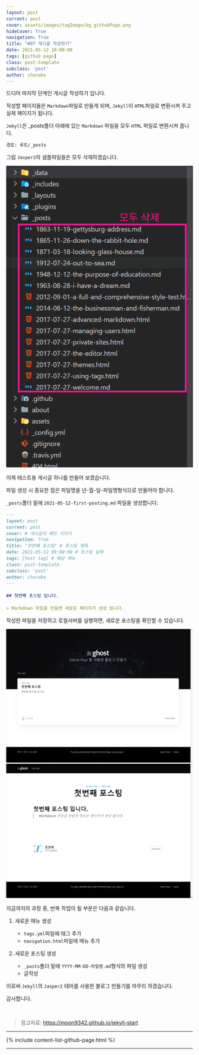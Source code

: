 ```yaml
---
layout: post
current: post
cover: assets/images/tagImage/bg_githubPage.png
hideCover: True
navigation: True
title: "#07 게시글 작성하기"
date: 2021-05-12 10:00:00
tags: [github page]
class: post-template
subclass: 'post'
author: chocobe
---
```


드디어 마지막 단계인 <span class="span-highlighter">게시글 작성하기</span> 입니다.

작성할 페이지들은 ``Markdown``파일로 만들게 되며, ``Jekyll``이 ``HTML``파일로 변환시켜 주고 실제 페이지가 됩니다.

``Jekyll``은 <span class="span-highlighter">_posts</span>폴더 아래에 있는 ``Markdown`` 파일을 모두 ``HTML`` 파일로 변환시켜 줍니다.

```bash
경로: 루트/_posts
```

그럼 ``Jasper2``의 샘플파일들은 모두 삭제하겠습니다.

<img src="assets/images/githubPage/07_githubPage/07_githubPage_01.png" class="shadow" alt="_posts 폴더">

이제 테스트용 게시글 하나를 만들어 보겠습니다.

파일 생성 시 중요한 점은 파일명을 <span class="span-highlighter">년-월-일-파일명</span>형식으로 만들어야 합니다.

``_posts``폴더 밑에 ``2021-05-12-first-posting.md`` 파일을 생성합니다.

```markdown
---
layout: post
current: post
cover: # 게시글의 메인 이미지
navigation: True
title: "첫번째 포스팅" # 포스팅 제목
date: 2021-05-12 09:00:00 # 포스팅 날짜
tags: [test tag] # 해당 메뉴
class: post-template
subclass: 'post'
author: chocobe
---

## 첫번째 포스팅 입니다.

> Markdown 파일을 만들면 새로운 페이지가 생성 됩니다.
```

작성한 파일을 저장하고 로컬서버를 실행하면, 새로운 포스팅을 확인할 수 있습니다.

<img src="assets/images/githubPage/07_githubPage/07_githubPage_02.png" class="shadow" alt="포스팅 결과 1">

<img src="assets/images/githubPage/07_githubPage/07_githubPage_03.png" class="shadow" alt="포스팅 결과 2">

지금까지의 과정 중, 반복 작업이 될 부분은 다음과 같습니다.

1. 새로운 매뉴 생성
    * ``tags.yml``파일에 태그 추가
    * ``navigation.html``파일에 메뉴 추가
    
2. 새로운 포스팅 생성
    * ``_posts``폴더 밑에 ``YYYY-MM-DD-파일명.md``형식의 파일 생성
    * 글작성 

이로써 ``Jekyll``의 ``Jasper2`` 테마를 사용한 블로그 만들기를 마무리 하겠습니다.

감사합니다.

<br/>

> 참고자료: <a href="https://moon9342.github.io/jekyll-start" target="_blank">https://moon9342.github.io/jekyll-start</a>

<hr/>

{% include content-list-github-page.html %}

<hr/>